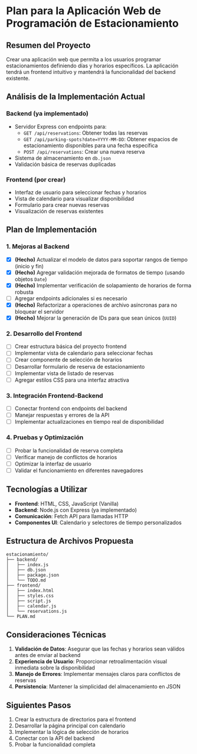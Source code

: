 # Plan para la Aplicación Web de Programación de Estacionamiento

## Resumen del Proyecto
Crear una aplicación web que permita a los usuarios programar estacionamientos definiendo días y horarios específicos. La aplicación tendrá un frontend intuitivo y mantendrá la funcionalidad del backend existente.

## Análisis de la Implementación Actual
### Backend (ya implementado)
- Servidor Express con endpoints para:
  - `GET /api/reservations`: Obtener todas las reservas
  - `GET /api/parking-spots?date=YYYY-MM-DD`: Obtener espacios de estacionamiento disponibles para una fecha específica
  - `POST /api/reservations`: Crear una nueva reserva
- Sistema de almacenamiento en `db.json`
- Validación básica de reservas duplicadas

### Frontend (por crear)
- Interfaz de usuario para seleccionar fechas y horarios
- Vista de calendario para visualizar disponibilidad
- Formulario para crear nuevas reservas
- Visualización de reservas existentes

## Plan de Implementación

### 1. Mejoras al Backend
- [x] **(Hecho)** Actualizar el modelo de datos para soportar rangos de tiempo (inicio y fin)
- [x] **(Hecho)** Agregar validación mejorada de formatos de tiempo (usando objetos `Date`)
- [x] **(Hecho)** Implementar verificación de solapamiento de horarios de forma robusta
- [ ] Agregar endpoints adicionales si es necesario
- [x] **(Hecho)** Refactorizar a operaciones de archivo asíncronas para no bloquear el servidor
- [x] **(Hecho)** Mejorar la generación de IDs para que sean únicos (`UUID`)

### 2. Desarrollo del Frontend
- [ ] Crear estructura básica del proyecto frontend
- [ ] Implementar vista de calendario para seleccionar fechas
- [ ] Crear componente de selección de horarios
- [ ] Desarrollar formulario de reserva de estacionamiento
- [ ] Implementar vista de listado de reservas
- [ ] Agregar estilos CSS para una interfaz atractiva

### 3. Integración Frontend-Backend
- [ ] Conectar frontend con endpoints del backend
- [ ] Manejar respuestas y errores de la API
- [ ] Implementar actualizaciones en tiempo real de disponibilidad

### 4. Pruebas y Optimización
- [ ] Probar la funcionalidad de reserva completa
- [ ] Verificar manejo de conflictos de horarios
- [ ] Optimizar la interfaz de usuario
- [ ] Validar el funcionamiento en diferentes navegadores

## Tecnologías a Utilizar
- **Frontend**: HTML, CSS, JavaScript (Vanilla)
- **Backend**: Node.js con Express (ya implementado)
- **Comunicación**: Fetch API para llamadas HTTP
- **Componentes UI**: Calendario y selectores de tiempo personalizados

## Estructura de Archivos Propuesta
```
estacionamiento/
├── backend/
│   ├── index.js
│   ├── db.json
│   ├── package.json
│   └── TODO.md
├── frontend/
│   ├── index.html
│   ├── styles.css
│   ├── script.js
│   ├── calendar.js
│   └── reservations.js
└── PLAN.md
```

## Consideraciones Técnicas
1. **Validación de Datos**: Asegurar que las fechas y horarios sean válidos antes de enviar al backend
2. **Experiencia de Usuario**: Proporcionar retroalimentación visual inmediata sobre la disponibilidad
3. **Manejo de Errores**: Implementar mensajes claros para conflictos de reservas
4. **Persistencia**: Mantener la simplicidad del almacenamiento en JSON

## Siguientes Pasos
1. Crear la estructura de directorios para el frontend
2. Desarrollar la página principal con calendario
3. Implementar la lógica de selección de horarios
4. Conectar con la API del backend
5. Probar la funcionalidad completa
